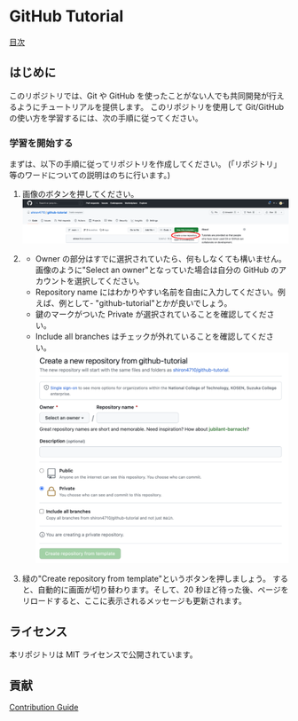 # GitHub Tutorial

[目次](/contents.md)

## はじめに

このリポジトリでは、Git や GitHub を使ったことがない人でも共同開発が行えるようにチュートリアルを提供します。
このリポジトリを使用して Git/GitHub の使い方を学習するには、次の手順に従ってください。

### 学習を開始する

まずは、以下の手順に従ってリポジトリを作成してください。
(「リポジトリ」等のワードについての説明はのちに行います。)

1. 画像のボタンを押してください。
   ![Create repository](/docs/README/imgs/create-repo1.png)

1. - Owner の部分はすでに選択されていたら、何もしなくても構いません。画像のように"Select an owner"となっていた場合は自分の GitHub のアカウントを選択してください。
   - Repository name にはわかりやすい名前を自由に入力してください。例えば、例として- "github-tutorial"とかが良いでしょう。
   - 鍵のマークがついた Private が選択されていることを確認してください。
   - Include all branches はチェックが外れていることを確認してください。
     ![Create repository](/docs/README/imgs/create-repo2.png)
1. 緑の"Create repository from template"というボタンを押しましょう。
   すると、自動的に画面が切り替わります。そして、20 秒ほど待った後、ページをリロードすると、ここに表示されるメッセージも更新されます。

## ライセンス

本リポジトリは MIT ライセンスで公開されています。

## 貢献

[Contribution Guide](/CONTRIBUTING.md)
